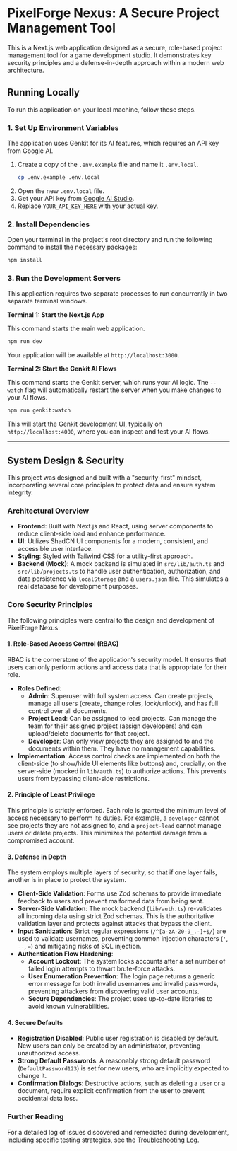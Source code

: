 # PixelForge Nexus: A Secure Project Management Tool

This is a Next.js web application designed as a secure, role-based project management tool for a game development studio. It demonstrates key security principles and a defense-in-depth approach within a modern web architecture.

## Running Locally

To run this application on your local machine, follow these steps.

### 1. Set Up Environment Variables

The application uses Genkit for its AI features, which requires an API key from Google AI.

1.  Create a copy of the `.env.example` file and name it `.env.local`.
    ```bash
    cp .env.example .env.local
    ```
2.  Open the new `.env.local` file.
3.  Get your API key from [Google AI Studio](https://aistudio.google.com/app/apikey).
4.  Replace `YOUR_API_KEY_HERE` with your actual key.

### 2. Install Dependencies

Open your terminal in the project's root directory and run the following command to install the necessary packages:

```bash
npm install
```

### 3. Run the Development Servers

This application requires two separate processes to run concurrently in two separate terminal windows.

**Terminal 1: Start the Next.js App**

This command starts the main web application.

```bash
npm run dev
```

Your application will be available at `http://localhost:3000`.

**Terminal 2: Start the Genkit AI Flows**

This command starts the Genkit server, which runs your AI logic. The `--watch` flag will automatically restart the server when you make changes to your AI flows.

```bash
npm run genkit:watch
```

This will start the Genkit development UI, typically on `http://localhost:4000`, where you can inspect and test your AI flows.

---

## System Design & Security

This project was designed and built with a "security-first" mindset, incorporating several core principles to protect data and ensure system integrity.

### Architectural Overview

*   **Frontend**: Built with Next.js and React, using server components to reduce client-side load and enhance performance.
*   **UI**: Utilizes ShadCN UI components for a modern, consistent, and accessible user interface.
*   **Styling**: Styled with Tailwind CSS for a utility-first approach.
*   **Backend (Mock)**: A mock backend is simulated in `src/lib/auth.ts` and `src/lib/projects.ts` to handle user authentication, authorization, and data persistence via `localStorage` and a `users.json` file. This simulates a real database for development purposes.

### Core Security Principles

The following principles were central to the design and development of PixelForge Nexus:

#### 1. Role-Based Access Control (RBAC)

RBAC is the cornerstone of the application's security model. It ensures that users can only perform actions and access data that is appropriate for their role.

*   **Roles Defined**:
    *   **Admin**: Superuser with full system access. Can create projects, manage all users (create, change roles, lock/unlock), and has full control over all documents.
    *   **Project Lead**: Can be assigned to lead projects. Can manage the team for their assigned project (assign developers) and can upload/delete documents for that project.
    *   **Developer**: Can only view projects they are assigned to and the documents within them. They have no management capabilities.
*   **Implementation**: Access control checks are implemented on both the client-side (to show/hide UI elements like buttons) and, crucially, on the server-side (mocked in `lib/auth.ts`) to authorize actions. This prevents users from bypassing client-side restrictions.

#### 2. Principle of Least Privilege

This principle is strictly enforced. Each role is granted the minimum level of access necessary to perform its duties. For example, a `developer` cannot see projects they are not assigned to, and a `project-lead` cannot manage users or delete projects. This minimizes the potential damage from a compromised account.

#### 3. Defense in Depth

The system employs multiple layers of security, so that if one layer fails, another is in place to protect the system.
*   **Client-Side Validation**: Forms use Zod schemas to provide immediate feedback to users and prevent malformed data from being sent.
*   **Server-Side Validation**: The mock backend (`lib/auth.ts`) re-validates all incoming data using strict Zod schemas. This is the authoritative validation layer and protects against attacks that bypass the client.
*   **Input Sanitization**: Strict regular expressions (`/^[a-zA-Z0-9_.-]+$/`) are used to validate usernames, preventing common injection characters (`'`, `--`, `=`) and mitigating risks of SQL injection.
*   **Authentication Flow Hardening**:
    *   **Account Lockout**: The system locks accounts after a set number of failed login attempts to thwart brute-force attacks.
    *   **User Enumeration Prevention**: The login page returns a generic error message for both invalid usernames and invalid passwords, preventing attackers from discovering valid user accounts.
    *   **Secure Dependencies**: The project uses up-to-date libraries to avoid known vulnerabilities.

#### 4. Secure Defaults

*   **Registration Disabled**: Public user registration is disabled by default. New users can only be created by an administrator, preventing unauthorized access.
*   **Strong Default Passwords**: A reasonably strong default password (`DefaultPassword123`) is set for new users, who are implicitly expected to change it.
*   **Confirmation Dialogs**: Destructive actions, such as deleting a user or a document, require explicit confirmation from the user to prevent accidental data loss.

### Further Reading

For a detailed log of issues discovered and remediated during development, including specific testing strategies, see the [Troubleshooting Log](src/TROUBLESHOOTING.md).
